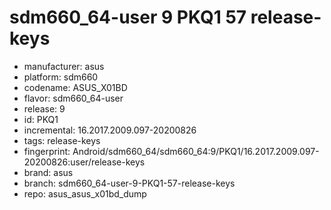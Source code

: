 # sdm660_64-user 9 PKQ1 57 release-keys
- manufacturer: asus
- platform: sdm660
- codename: ASUS_X01BD
- flavor: sdm660_64-user
- release: 9
- id: PKQ1
- incremental: 16.2017.2009.097-20200826
- tags: release-keys
- fingerprint: Android/sdm660_64/sdm660_64:9/PKQ1/16.2017.2009.097-20200826:user/release-keys
- brand: asus
- branch: sdm660_64-user-9-PKQ1-57-release-keys
- repo: asus_asus_x01bd_dump
